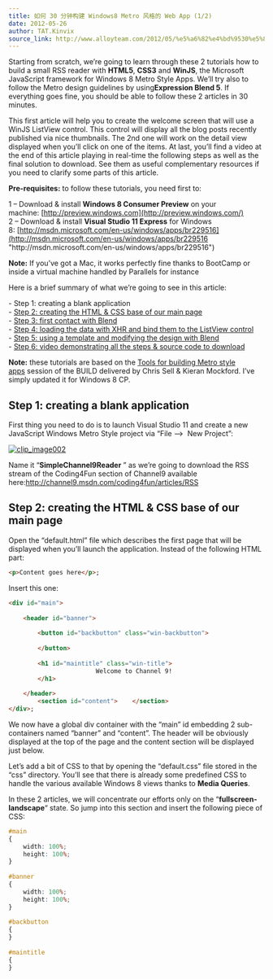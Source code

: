 ```yaml
---
title: 如何 30 分钟构建 Windows8 Metro 风格的 Web App (1/2)
date: 2012-05-26
author: TAT.Kinvix
source_link: http://www.alloyteam.com/2012/05/%e5%a6%82%e4%bd%9530%e5%88%86%e9%92%9f%e6%9e%84%e5%bb%bawindows8-metro%e9%a3%8e%e6%a0%bc%e7%9a%84web-app12/
---
```


<!-- {% raw %} - for jekyll -->

Starting from scratch, we’re going to learn through these 2 tutorials how to build a small RSS reader with **HTML5**, **CSS3** and **WinJS**, the Microsoft JavaScript framework for Windows 8 Metro Style Apps. We’ll try also to follow the Metro design guidelines by using**Expression Blend 5**. If everything goes fine, you should be able to follow these 2 articles in 30 minutes.

This first article will help you to create the welcome screen that will use a WinJS ListView control. This control will display all the blog posts recently published via nice thumbnails. The 2nd one will work on the detail view displayed when you’ll click on one of the items. At last, you’ll find a video at the end of this article playing in real-time the following steps as well as the final solution to download. See them as useful complementary resources if you need to clarify some parts of this article.

**Pre-requisites:** to follow these tutorials, you need first to:

1 – Download & install **Windows 8 Consumer Preview** on your machine: [http://preview.windows.com](http://preview.windows.com/)  
2 – Download & install **Visual Studio 11 Express** for Windows 8: [http://msdn.microsoft.com/en-us/windows/apps/br229516](http://msdn.microsoft.com/en-us/windows/apps/br229516 "http&#x3A;//msdn.microsoft.com/en-us/windows/apps/br229516")

**Note:** If you’ve got a Mac, it works perfectly fine thanks to BootCamp or inside a virtual machine handled by Parallels for instance

Here is a brief summary of what we’re going to see in this article:

\- Step 1: creating a blank application  
- [Step 2: creating the HTML & CSS base of our main page](http://blogs.msdn.com/b/davrous/archive/2012/05/11/windows-8-html5-metro-style-app-how-to-create-a-small-rss-reader-in-30min-part-1-2.aspx?utm_source=html5weekly&utm_medium=email#etape2)  
- [Step 3: first contact with Blend](http://blogs.msdn.com/b/davrous/archive/2012/05/11/windows-8-html5-metro-style-app-how-to-create-a-small-rss-reader-in-30min-part-1-2.aspx?utm_source=html5weekly&utm_medium=email#etape3)  
- [Step 4: loading the data with XHR and bind them to the ListView control](http://blogs.msdn.com/b/davrous/archive/2012/05/11/windows-8-html5-metro-style-app-how-to-create-a-small-rss-reader-in-30min-part-1-2.aspx?utm_source=html5weekly&utm_medium=email#etape4)  
- [Step 5: using a template and modifying the design with Blend](http://blogs.msdn.com/b/davrous/archive/2012/05/11/windows-8-html5-metro-style-app-how-to-create-a-small-rss-reader-in-30min-part-1-2.aspx?utm_source=html5weekly&utm_medium=email#etape5)  
- [Step 6: video demonstrating all the steps & source code to download](http://blogs.msdn.com/b/davrous/archive/2012/05/11/windows-8-html5-metro-style-app-how-to-create-a-small-rss-reader-in-30min-part-1-2.aspx?utm_source=html5weekly&utm_medium=email#etape6)

**Note:** these tutorials are based on the [Tools for building Metro style apps](http://channel9.msdn.com/events/BUILD/BUILD2011/BPS-1006) session of the BUILD delivered by Chris Sell & Kieran Mockford. I’ve simply updated it for Windows 8 CP.

## Step 1: creating a blank application

First thing you need to do is to launch Visual Studio 11 and create a new JavaScript Windows Metro Style project via “File –>  New Project”:

[![clip_image002](http://www.alloyteam.com/wp-content/uploads/auto_save_image/2012/05/140648xYS.jpg "clip_image002")](http://blogs.msdn.com/cfs-file.ashx/__key/communityserver-blogs-components-weblogfiles/00-00-01-10-46-metablogapi/1323.clip_5F00_image002_5F00_37E6D929.jpg)

Name it “**SimpleChannel9Reader** ” as we’re going to download the RSS stream of the Coding4Fun section of Channel9 available here:<http://channel9.msdn.com/coding4fun/articles/RSS>

## Step 2: creating the HTML & CSS base of our main page

Open the “default.html” file which describes the first page that will be displayed when you’ll launch the application. Instead of the following HTML part:

```html
<p>Content goes here</p>;
```

Insert this one:

```html
<div id="main">
        
    <header id="banner">
                
        <button id="backbutton" class="win-backbutton">
                    
        </button>
                
        <h1 id="maintitle" class="win-title">
                        Welcome to Channel 9!
        </h1>
            
    </header>
        <section id="content">    </section>
</div>;
```

We now have a global div container with the “main” id embedding 2 sub-containers named “banner” and “content”. The header will be obviously displayed at the top of the page and the content section will be displayed just below.

Let’s add a bit of CSS to that by opening the “default.css” file stored in the “css” directory. You’ll see that there is already some predefined CSS to handle the various available Windows 8 views thanks to **Media Queries**.

In these 2 articles, we will concentrate our efforts only on the “**fullscreen-landscape**“ state. So jump into this section and insert the following piece of CSS:

```css
#main
{
    width: 100%;
    height: 100%;
}
 
#banner
{
    width: 100%;
    height: 100%;
}
 
#backbutton
{
}
 
#maintitle
{
}
 
```


<!-- {% endraw %} - for jekyll -->